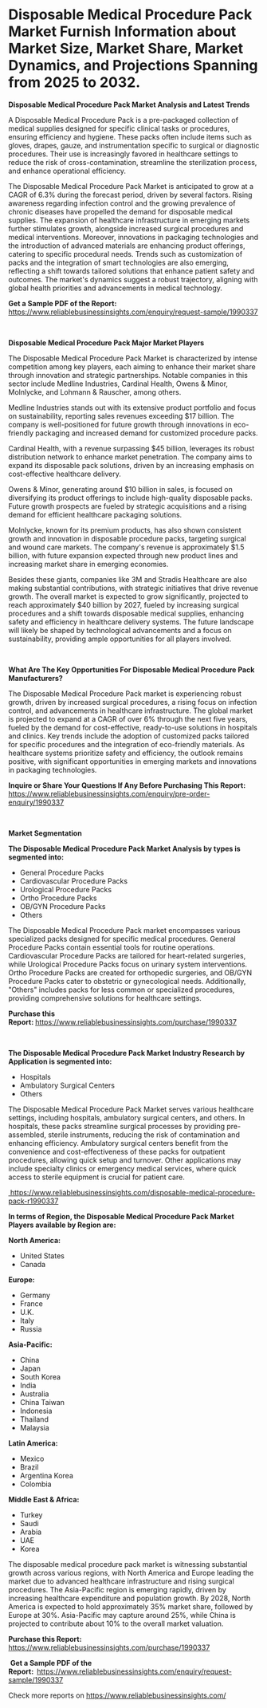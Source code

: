 <p><h1>Disposable Medical Procedure Pack Market Furnish Information about Market Size, Market Share, Market Dynamics, and Projections Spanning from 2025 to 2032.</h1></p><p><strong>Disposable Medical Procedure Pack Market Analysis and Latest Trends</strong></p>
<p><p>A Disposable Medical Procedure Pack is a pre-packaged collection of medical supplies designed for specific clinical tasks or procedures, ensuring efficiency and hygiene. These packs often include items such as gloves, drapes, gauze, and instrumentation specific to surgical or diagnostic procedures. Their use is increasingly favored in healthcare settings to reduce the risk of cross-contamination, streamline the sterilization process, and enhance operational efficiency.</p><p>The Disposable Medical Procedure Pack Market is anticipated to grow at a CAGR of 6.3% during the forecast period, driven by several factors. Rising awareness regarding infection control and the growing prevalence of chronic diseases have propelled the demand for disposable medical supplies. The expansion of healthcare infrastructure in emerging markets further stimulates growth, alongside increased surgical procedures and medical interventions. Moreover, innovations in packaging technologies and the introduction of advanced materials are enhancing product offerings, catering to specific procedural needs. Trends such as customization of packs and the integration of smart technologies are also emerging, reflecting a shift towards tailored solutions that enhance patient safety and outcomes. The market's dynamics suggest a robust trajectory, aligning with global health priorities and advancements in medical technology.</p></p>
<p><strong>Get a Sample PDF of the Report:&nbsp;</strong> <a href="https://www.reliablebusinessinsights.com/enquiry/request-sample/1990337?utm_campaign=2774&utm_medium=2&utm_source=Github&utm_content=ia&utm_term=05032025&utm_id=disposable-medical-procedure-pack">https://www.reliablebusinessinsights.com/enquiry/request-sample/1990337</a></p>
<p>&nbsp;</p>
<p><strong>Disposable Medical Procedure Pack Major Market Players</strong></p>
<p><p>The Disposable Medical Procedure Pack Market is characterized by intense competition among key players, each aiming to enhance their market share through innovation and strategic partnerships. Notable companies in this sector include Medline Industries, Cardinal Health, Owens & Minor, Molnlycke, and Lohmann & Rauscher, among others.</p><p>Medline Industries stands out with its extensive product portfolio and focus on sustainability, reporting sales revenues exceeding $17 billion. The company is well-positioned for future growth through innovations in eco-friendly packaging and increased demand for customized procedure packs.</p><p>Cardinal Health, with a revenue surpassing $45 billion, leverages its robust distribution network to enhance market penetration. The company aims to expand its disposable pack solutions, driven by an increasing emphasis on cost-effective healthcare delivery.</p><p>Owens & Minor, generating around $10 billion in sales, is focused on diversifying its product offerings to include high-quality disposable packs. Future growth prospects are fueled by strategic acquisitions and a rising demand for efficient healthcare packaging solutions.</p><p>Molnlycke, known for its premium products, has also shown consistent growth and innovation in disposable procedure packs, targeting surgical and wound care markets. The company's revenue is approximately $1.5 billion, with future expansion expected through new product lines and increasing market share in emerging economies.</p><p>Besides these giants, companies like 3M and Stradis Healthcare are also making substantial contributions, with strategic initiatives that drive revenue growth. The overall market is expected to grow significantly, projected to reach approximately $40 billion by 2027, fueled by increasing surgical procedures and a shift towards disposable medical supplies, enhancing safety and efficiency in healthcare delivery systems. The future landscape will likely be shaped by technological advancements and a focus on sustainability, providing ample opportunities for all players involved.</p></p>
<p>&nbsp;</p>
<p><strong>What Are The Key Opportunities For Disposable Medical Procedure Pack Manufacturers?</strong></p>
<p><p>The Disposable Medical Procedure Pack market is experiencing robust growth, driven by increased surgical procedures, a rising focus on infection control, and advancements in healthcare infrastructure. The global market is projected to expand at a CAGR of over 6% through the next five years, fueled by the demand for cost-effective, ready-to-use solutions in hospitals and clinics. Key trends include the adoption of customized packs tailored for specific procedures and the integration of eco-friendly materials. As healthcare systems prioritize safety and efficiency, the outlook remains positive, with significant opportunities in emerging markets and innovations in packaging technologies.</p></p>
<p><strong>Inquire or Share Your Questions If Any Before Purchasing This Report:</strong> <a href="https://www.reliablebusinessinsights.com/enquiry/pre-order-enquiry/1990337?utm_campaign=2774&utm_medium=2&utm_source=Github&utm_content=ia&utm_term=05032025&utm_id=disposable-medical-procedure-pack">https://www.reliablebusinessinsights.com/enquiry/pre-order-enquiry/1990337</a></p>
<p>&nbsp;</p>
<p><strong>Market Segmentation</strong></p>
<p><strong>The Disposable Medical Procedure Pack Market Analysis by types is segmented into:</strong></p>
<p><ul><li>General Procedure Packs</li><li>Cardiovascular Procedure Packs</li><li>Urological Procedure Packs</li><li>Ortho Procedure Packs</li><li>OB/GYN Procedure Packs</li><li>Others</li></ul></p>
<p><p>The Disposable Medical Procedure Pack market encompasses various specialized packs designed for specific medical procedures. General Procedure Packs contain essential tools for routine operations. Cardiovascular Procedure Packs are tailored for heart-related surgeries, while Urological Procedure Packs focus on urinary system interventions. Ortho Procedure Packs are created for orthopedic surgeries, and OB/GYN Procedure Packs cater to obstetric or gynecological needs. Additionally, "Others" includes packs for less common or specialized procedures, providing comprehensive solutions for healthcare settings.</p></p>
<p><strong>Purchase this Report:&nbsp;</strong><a href="https://www.reliablebusinessinsights.com/purchase/1990337?utm_campaign=2774&utm_medium=2&utm_source=Github&utm_content=ia&utm_term=05032025&utm_id=disposable-medical-procedure-pack">https://www.reliablebusinessinsights.com/purchase/1990337</a></p>
<p>&nbsp;</p>
<p><strong>The Disposable Medical Procedure Pack Market Industry Research by Application is segmented into:</strong></p>
<p><ul><li>Hospitals</li><li>Ambulatory Surgical Centers</li><li>Others</li></ul></p>
<p><p>The Disposable Medical Procedure Pack Market serves various healthcare settings, including hospitals, ambulatory surgical centers, and others. In hospitals, these packs streamline surgical processes by providing pre-assembled, sterile instruments, reducing the risk of contamination and enhancing efficiency. Ambulatory surgical centers benefit from the convenience and cost-effectiveness of these packs for outpatient procedures, allowing quick setup and turnover. Other applications may include specialty clinics or emergency medical services, where quick access to sterile equipment is crucial for patient care.</p></p>
<p><a href="https://www.reliablebusinessinsights.com/disposable-medical-procedure-pack-r1990337?utm_campaign=2774&utm_medium=2&utm_source=Github&utm_content=ia&utm_term=05032025&utm_id=disposable-medical-procedure-pack">&nbsp;https://www.reliablebusinessinsights.com/disposable-medical-procedure-pack-r1990337</a></p>
<p><strong>In terms of Region, the Disposable Medical Procedure Pack Market Players available by Region are:</strong></p>
<p>
    <p> <strong> North America: </strong>
        <ul>
            <li>United States</li>
            <li>Canada</li>
        </ul>
        </p> 
    <p> <strong> Europe: </strong>
        <ul>
            <li>Germany</li>
            <li>France</li>
            <li>U.K.</li>
            <li>Italy</li>
            <li>Russia</li>
        </ul>
        </p> 
    <p> <strong> Asia-Pacific: </strong>
        <ul>
            <li>China</li>
            <li>Japan</li>
            <li>South Korea</li>
            <li>India</li>
            <li>Australia</li>
            <li>China Taiwan</li>
            <li>Indonesia</li>
            <li>Thailand</li>
            <li>Malaysia</li>
        </ul>
        </p> 
    <p> <strong> Latin America: </strong>
        <ul>
            <li>Mexico</li>
            <li>Brazil</li>
            <li>Argentina Korea</li>
            <li>Colombia</li>
        </ul>
        </p> 
    <p> <strong> Middle East & Africa: </strong>
        <ul>
            <li>Turkey</li>
            <li>Saudi</li>
            <li>Arabia</li>
            <li>UAE</li>
            <li>Korea</li>
        </ul>
    </p>
    </p>
<p><p>The disposable medical procedure pack market is witnessing substantial growth across various regions, with North America and Europe leading the market due to advanced healthcare infrastructure and rising surgical procedures. The Asia-Pacific region is emerging rapidly, driven by increasing healthcare expenditure and population growth. By 2028, North America is expected to hold approximately 35% market share, followed by Europe at 30%. Asia-Pacific may capture around 25%, while China is projected to contribute about 10% to the overall market valuation.</p></p>
<p><strong>Purchase this Report: </strong><a href="https://www.reliablebusinessinsights.com/purchase/1990337?utm_campaign=2774&utm_medium=2&utm_source=Github&utm_content=ia&utm_term=05032025&utm_id=disposable-medical-procedure-pack">https://www.reliablebusinessinsights.com/purchase/1990337</a></p>
<p>&nbsp;<strong>Get a Sample PDF of the Report:&nbsp;&nbsp;</strong><a href="https://www.reliablebusinessinsights.com/enquiry/request-sample/1990337?utm_campaign=2774&utm_medium=2&utm_source=Github&utm_content=ia&utm_term=05032025&utm_id=disposable-medical-procedure-pack">https://www.reliablebusinessinsights.com/enquiry/request-sample/1990337</a></p>
<p><strong></strong></p>
<p>Check more reports on <a href="https://www.reliablebusinessinsights.com/?utm_campaign=2774&utm_medium=2&utm_source=Github&utm_content=ia&utm_term=05032025&utm_id=disposable-medical-procedure-pack">https://www.reliablebusinessinsights.com/</a></p>
